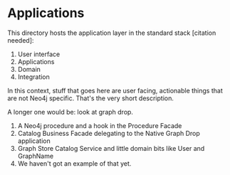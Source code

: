 # Applications

This directory hosts the application layer in the standard stack [citation needed]:

1) User interface
2) Applications
3) Domain
4) Integration

In this context, stuff that goes here are user facing, actionable things that are not Neo4j specific. That's the very short description.

A longer one would be: look at graph drop.

1) A Neo4j procedure and a hook in the Procedure Facade
2) Catalog Business Facade delegating to the Native Graph Drop application
3) Graph Store Catalog Service and little domain bits like User and GraphName
4) We haven't got an example of that yet.
